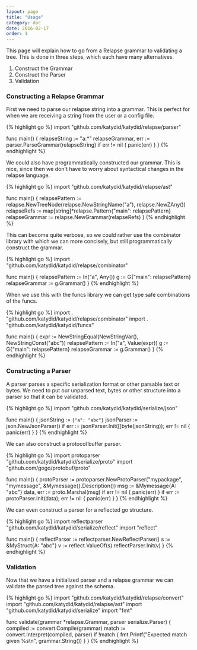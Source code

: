 ```yaml
---
layout: page
title: "Usage"
category: doc
date: 2016-02-17
order: 1
---
```


This page will explain how to go from a Relapse grammar to validating a tree.
This is done in three steps, which each have many alternatives.

  1. Construct the Grammar
  2. Construct the Parser
  3. Validation

### Constructing a Relapse Grammar

First we need to parse our relapse string into a grammar.
This is perfect for when we are receiving a string from the user or a config file.

{% highlight go %}
import "github.com/katydid/katydid/relapse/parser"

func main() {
	relapseString := "a:*"
	relapseGrammar, err := parser.ParseGrammar(relapseString)
	if err != nil {
		panic(err)
	}
}
{% endhighlight %}

We could also have programmatically constructed our grammar.
This is nice, since then we don't have to worry about syntactical changes in the relapse language.

{% highlight go %}
import "github.com/katydid/katydid/relapse/ast"

func main() {
	relapsePattern := relapse.NewTreeNode(relapse.NewStringName("a"), relapse.NewZAny())
	relapseRefs := map[string]*relapse.Pattern{"main": relapsePattern}
	relapseGrammar := relapse.NewGrammar(relapseRefs)
}
{% endhighlight %}

This can become quite verbose, so we could rather use the combinator library with which we can more concisely, but still programmatically construct the grammar.

{% highlight go %}
import . "github.com/katydid/katydid/relapse/combinator"

func main() {
	relapsePattern := In("a", Any())
	g := G{"main": relapsePattern}
	relapseGrammar := g.Grammar()
}
{% endhighlight %}

When we use this with the funcs library we can get type safe combinations of the funcs.

{% highlight go %}
import . "github.com/katydid/katydid/relapse/combinator"
import . "github.com/katydid/katydid/funcs"

func main() {
	expr := NewStringEqual(NewStringVar(), NewStringConst("abc"))
	relapsePattern := In("a", Value(expr))
	g := G{"main": relapsePattern}
	relapseGrammar := g.Grammar()
}
{% endhighlight %}

### Constructing a Parser

A parser parses a specific serialization format or other parsable text or bytes.
We need to put our unparsed text, bytes or other structure into a parser so that it can be validated.

{% highlight go %}
import "github.com/katydid/katydid/serialize/json"

func main() {
	jsonString := `{"a": "abc"}`
	jsonParser := json.NewJsonParser()
	if err := jsonParser.Init([]byte(jsonString)); err != nil {
		panic(err)
	}
}
{% endhighlight %}

We can also construct a protocol buffer parser.

{% highlight go %}
import protoparser "github.com/katydid/katydid/serialize/proto"
import "github.com/gogo/protobuf/proto"

func main() {
	protoParser := protoparser.NewProtoParser("mypackage", "mymessage", &Mymessage{}.Description())
	msg := &Mymessage{A: "abc"}
	data, err := proto.Marshal(msg)
	if err != nil {
		panic(err)
	}
	if err := protoParser.Init(data); err != nil {
		panic(err)
	}
}
{% endhighlight %}

We can even construct a parser for a reflected go structure.

{% highlight go %}
import reflectparser "github.com/katydid/katydid/serialize/reflect"
import "reflect"

func main() {
	reflectParser := reflectparser.NewReflectParser()
	s := &MyStruct{A: "abc"}
	v := reflect.ValueOf(s)
	reflectParser.Init(v)
}
{% endhighlight %}

### Validation

Now that we have a initialized parser and a relapse grammar we can validate the parsed tree against the schema.

{% highlight go %}
import "github.com/katydid/katydid/relapse/convert"
import "github.com/katydid/katydid/relapse/ast"
import "github.com/katydid/katydid/serialize"
import "fmt"

func validate(grammar *relapse.Grammar, parser serialize.Parser) {
	compiled := convert.Compile(grammar)
	match := convert.Interpret(compiled, parser)
	if !match {
		fmt.Printf("Expected match given %s\n", grammar.String())
	}
}
{% endhighlight %}
